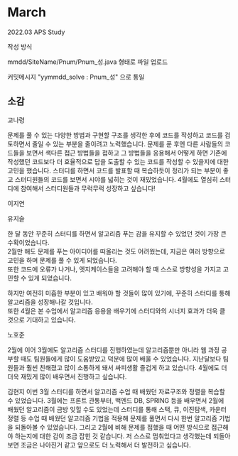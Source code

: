 # March
2022.03 APS Study

작성 방식

mmdd/SiteName/Pnum/Pnum_성.java 형태로 파일 업로드

커밋메시지 "yymmdd_solve : Pnum_성" 으로 통일

## 소감
고나령

문제를 풀 수 있는 다양한 방법과 구현할 구조를 생각한 후에 코드를 작성하고 코드를 검토하면서 줄일 수 있는 부분을 줄이려고 노력했습니다. 
문제를 푼 후엔 다른 사람들의 코드들을 보면서 색다른 접근 방법들을 접하고 그 방법들을 응용해서 어떻게 하면 기존에 작성했던 코드보다 더 효율적으로 답을 도출할 수 있는 코드를 작성할 수 있을지에 대한 고민을 했습니다.
스터디를 하면서 코드를 발표할 때 복습하듯이 정리가 되는 부분이 좋고 스터디원들의 코드를 보면서 시야를 넓히는 것이 재밌었습니다.
4월에도 열심히 스터디에 참여해서 스터디원들과 무럭무럭 성장하고 싶습니다!

이지연 

유지슬

한 달 동안 꾸준히 스터디를 하면서 알고리즘 푸는 감을 유지할 수 있었던 것이 가장 큰 수확이었습니다.        
2월만 해도 문제를 푸는 아이디어를 떠올리는 것도 어려웠는데, 지금은 여러 방향으로 고민을 하며 문제를 풀 수 있게 되었습니다.        
또한 코드에 오류가 나거나, 엣지케이스들을 고려해야 할 때 스스로 방향성을 가지고 고민할 수 있게 되었습니다.         

하지만 여전히 미흡한 부분이 있고 배워야 할 것들이 많이 있기에, 꾸준히 스터디를 통해 알고리즘을 성장해나갈 것입니다.         
또한 4월은 본 수업에서 알고리즘 응용을 배우기에 스터디와의 시너지 효과가 더욱 클 것으로 기대하고 있습니다.          


노호준

2월에 이어 3월에도 알고리즘 스터디를 진행하였는데 알고리즘뿐만 아니라 웹 과정 공부할 때도 팀원들에게 많이 도움받았고 덕분에 많이 배울 수 있었습니다. 지난달보다 팀원들과 훨씬 친해졌고 많이 소통하게 돼서 싸피생활 즐겁게 하고 있습니다. 4월에도 더더욱 재밌게 많이 배우면서 진행하고 싶습니다.


김현지
이번 3월 스터디를 하면서 알고리즘 수업 때 배웠던 자료구조와 정렬을 복습할 수 있었습니다. 3월에는 프론트 관통부터, 백엔드 DB, SPRING 등을 배우면서 2월에 배웠던 알고리즘이 금방 잊힐 수도 있었는데 스터디를 통해 스택, 큐, 이진탐색, 카운터 정렬 등 수업 때 배웠던 알고리즘 기법을 적용해 문제를 풀면서 다시 한번 알고리즘 기법을 되돌아볼 수 있었습니다. 
그리고 2월에 비해 문제를 접했을 때 어떤 방식으로 접근해야 하는지에 대한 감이 조금 잡힌 것 같습니다. 저 스스로 멈춰있다고 생각했는데 되돌아보면 조금은 나아진거 같고 앞으로도 더 노력해서 더 발전하고 싶습니다.
